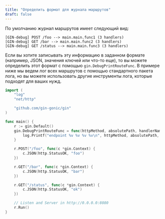 ```yaml
---
title: "Определить формат для журнала маршрутов"
draft: false
---
```



По умолчанию журнал маршрутов имеет следующий вид:
```
[GIN-debug] POST /foo --> main.main.func1 (3 handlers)
[GIN-debug] GET /bar --> main.main.func2 (3 handlers)
[GIN-debug] GET /status --> main.main.func3 (3 handlers)
```

Если вы хотите записывать эту информацию в заданном формате (например, JSON, значения ключей или что-то еще), то вы можете определить этот формат с помощью `gin.DebugPrintRouteFunc`.
В примере ниже мы ведем лог всех маршрутов с помощью стандартного пакета лога, но вы можете использовать другие инструменты лога, которые подходят для ваших нужд.
```go
import (
	"log"
	"net/http"

	"github.com/gin-gonic/gin"
)

func main() {
	r := gin.Default()
	gin.DebugPrintRouteFunc = func(httpMethod, absolutePath, handlerName string, nuHandlers int) {
		log.Printf("endpoint %v %v %v %v\n", httpMethod, absolutePath, handlerName, nuHandlers)
	}

	r.POST("/foo", func(c *gin.Context) {
		c.JSON(http.StatusOK, "foo")
	})

	r.GET("/bar", func(c *gin.Context) {
		c.JSON(http.StatusOK, "bar")
	})

	r.GET("/status", func(c *gin.Context) {
		c.JSON(http.StatusOK, "ok")
	})

	// Listen and Server in http://0.0.0.0:8080
	r.Run()
}
```
